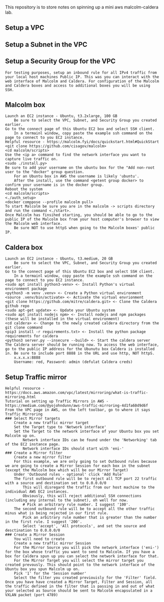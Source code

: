 This repository is to store notes on spinning up a mini aws malcolm-caldera lab.

## Setup a VPC
## Setup a Subnet in the VPC
## Setup a Security Group for the VPC
	For testing purposes, setup an inbound rule for all IPv4 traffic from your local host machines Public IP. This was you can interact with the web interface of Malcolm and Caldera. For configuration of the Malcolm and Caldera boxes and access to additional boxes you will be using SSH. 
## Malcolm box
	Launch an EC2 instance - Ubuntu, t3.2xlarge, 100 GB
		Be sure to select the VPC, Subnet, and Security Group you created earlier.
	Go to the connect page of this Ubuntu EC2 box and select SSH client.
		In a termainl window, copy paste the example ssh command on the page to connect to you EC2 instance. 
	Helpful resource - https://malcolm.fyi/docs/quickstart.html#QuickStart
	<git clone https://github.com/cisagov/malcolm>
	<cd malcolm/scripts>
	Use the <ip a> command to find the network interface you want to capture live traffic on. 
	<sudo ./install.py>
	Be sure to add your username on the ubuntu box for the "Add non-root user to the "docker" group question. 
		For an Ubuntu box in AWS the username is likely 'ubuntu'.
		After the install, use the command <getent group docker> to confirm your username is in the docker group. 
	Reboot the system
	<cd malcolm/scripts>
	<./auth_setup>
	<docker comppose --profile malcolm pull> 
	To start Malcolm be sure you are in the malcolm -> scripts directory and run the command <./start>. 
	Once Malcolm has finsihed starting, you should be able to go to the public IP of the Malcolm box from your host computer's browser to view the Malcolm web interface. 
		Be sure NOT to use httpS when going to the Malcolm boxes' public IP.
## Caldera box
	Launch an EC2 instance - Ubuntu, t3.medium, 20 GB
		Be sure to select the VPC, Subnet, and Security Group you created earlier.
	Go to the connect page of this Ubuntu EC2 box and select SSH client.
		In a termainl window, copy paste the example ssh command on the page to connect to you EC2 instance. 
	<sudo apt install python3-venv> <- Install Python's virtual environment package
	<python3 -m venv .venv> <- Create a Python virtual environment
	<source .venv/bin/activate> <- Activate the virtual envrionment
	<git clone https://github.com/mitre/caldera.git> <- Clone the Caldera github repo
	<sudo apt-get update> <- Update your Ubuntu system
	<sudo apt install nodejs npm> <- Install nodejs and npm packages (these will be installed in the virtual environment)
	<cd caldera> <- Change to the newly created caldera directory from the git clone command
	<pip3 install -r requirements.txt> <- Install the python package requirements for caldera
	<python3 server.py --insecure --build> <- Start the caldera server 
	The Caldera server should be running now. To access the web interface, go to the public IP address for the Ubunutu box Caldera is installed in. Be sure to include port 8888 in the URL and use http, NOT httpS. 
		x.x.x.x:8888
		Username: red, Password: admin (defulat Caldera creds)
## Setup Traffic mirror
	Helpful resource - https://docs.aws.amazon.com/vpc/latest/mirroring/what-is-traffic-mirroring.html
	Tutorial on setting up Traffic Mirrors in AWS - https://medium.com/@yojohndunn/aws-traffic-mirroring-4d1fa60d9d6f
	From the VPC page in AWS, on the left toolbar, go to where it says Traffic Mirroring
	### Select Mirror targets
		Create a new traffic mirror target
		Set the Target type to 'Network interface'
		Set the Target to the network interface of your Ubuntu box you set Malcolm up on. 
			Network interface IDs can be found under the 'Networking' tab of the EC2 instance page.
			Network interface IDs should start with 'eni-'
	### Create a Mirror filter
		Create a new mirror filter
		For this example, we are only going to set Outbound rules because we are going to create a Mirror Session for each box in the subnet (except the Malcolm box which will be our Mirror Target)
		Under 'Outbound rules - optional' click 'Add Rule'
		The first outbound rule will be to reject all TCP port 22 traffic with a source and destination set to 0.0.0.0/0
			This will disregard the traffic from our host machine to the individual AWS EC2 instances. 
			Obviously, this will reject additional SSH connections (including any internal to the subnet), oh well for now. 
			# Pick an arbitrary rule number. I suggest '100'. 
		The second outbound rule will be to accept all the other traffic minus what is being rejected in our first rule.
			Pick an arbitrary rule number that is greater than the number in the first rule. I suggest '200'. 
			Select 'accept', 'All protocols', and set the source and desctination to 0.0.0.0/0
	### Create a Mirror Session
		You will need to create 
		Create a new traffic mirror Session
		For the Mirror Source you will pick the network interface ('eni-') for the box whose traffic you want to send to Malcolm. If you have a box for Caldera spun up you can select the network interface for that. 
		For the Mirror Target you will select the mirror target you created prevously. This should point to the network interface of the Ubuntu box you spun Malcolm up on. 
		Pick '1' for the 'Session number'
		Select the filter you created previouisly for the 'Filter' field. 
	Once you have have created a Mirror Target, Filter and Session, all the traffic defined in the filter that is passing in and out of what your selected as Source should be sent to Malcolm encapsulated in a VXLAN packet (port 4789)



 



